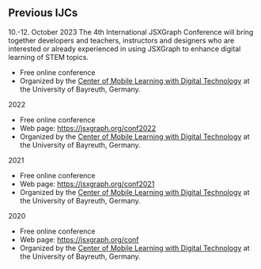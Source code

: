 ## Previous IJCs

10.-12. October 2023
The 4th International JSXGraph Conference will bring together developers and teachers, instructors and designers who are interested or already experienced in using JSXGraph to
enhance digital learning of STEM topics.

- Free online conference
- Organized by the [Center of Mobile Learning with Digital Technology](https://mobile-learning.uni-bayreuth.de) at the University of Bayreuth, Germany.

2022

- Free online conference
- Web page: <https://jsxgraph.org/conf2022>
- Organized by the [Center of Mobile Learning with Digital Technology](https://mobile-learning.uni-bayreuth.de) at the University of Bayreuth, Germany.

2021

- Free online conference
- Web page: <https://jsxgraph.org/conf2021>
- Organized by the [Center of Mobile Learning with Digital Technology](https://mobile-learning.uni-bayreuth.de) at the University of Bayreuth, Germany.

2020

- Free online conference
- Web page: <https://jsxgraph.org/conf>
- Organized by the [Center of Mobile Learning with Digital Technology](https://mobile-learning.uni-bayreuth.de) at the University of Bayreuth, Germany.